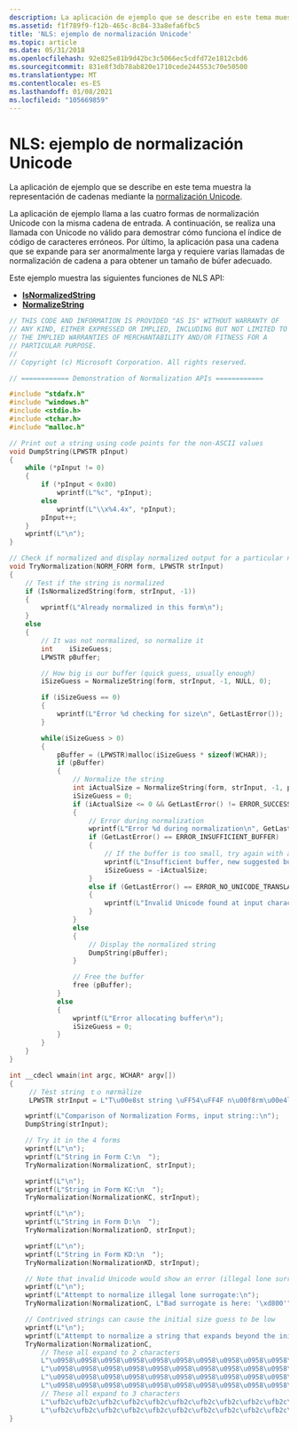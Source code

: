 ```yaml
---
description: La aplicación de ejemplo que se describe en este tema muestra la representación de cadenas mediante la normalización Unicode.
ms.assetid: f1f789f9-f12b-465c-8c84-33a8efa6fbc5
title: 'NLS: ejemplo de normalización Unicode'
ms.topic: article
ms.date: 05/31/2018
ms.openlocfilehash: 92e825e81b9d42bc3c5066ec5cdfd72e1812cbd6
ms.sourcegitcommit: 831e8f3db78ab820e1710cede244553c70e50500
ms.translationtype: MT
ms.contentlocale: es-ES
ms.lasthandoff: 01/08/2021
ms.locfileid: "105669859"
---
```

# <a name="nls-unicode-normalization-sample"></a>NLS: ejemplo de normalización Unicode

La aplicación de ejemplo que se describe en este tema muestra la representación de cadenas mediante la [normalización Unicode](using-unicode-normalization-to-represent-strings.md).

La aplicación de ejemplo llama a las cuatro formas de normalización Unicode con la misma cadena de entrada. A continuación, se realiza una llamada con Unicode no válido para demostrar cómo funciona el índice de código de caracteres erróneos. Por último, la aplicación pasa una cadena que se expande para ser anormalmente larga y requiere varias llamadas de normalización de cadena a para obtener un tamaño de búfer adecuado.

Este ejemplo muestra las siguientes funciones de NLS API:

-   [**IsNormalizedString**](/windows/desktop/api/Winnls/nf-winnls-isnormalizedstring)
-   [**NormalizeString**](/windows/desktop/api/Winnls/nf-winnls-normalizestring)


```C++
// THIS CODE AND INFORMATION IS PROVIDED "AS IS" WITHOUT WARRANTY OF 
// ANY KIND, EITHER EXPRESSED OR IMPLIED, INCLUDING BUT NOT LIMITED TO 
// THE IMPLIED WARRANTIES OF MERCHANTABILITY AND/OR FITNESS FOR A 
// PARTICULAR PURPOSE. 
// 
// Copyright (c) Microsoft Corporation. All rights reserved. 

// ============ Demonstration of Normalization APIs ============ 

#include "stdafx.h"
#include "windows.h"
#include <stdio.h>
#include <tchar.h>
#include "malloc.h"

// Print out a string using code points for the non-ASCII values 
void DumpString(LPWSTR pInput)
{
    while (*pInput != 0)
    {
        if (*pInput < 0x80)
            wprintf(L"%c", *pInput);
        else
            wprintf(L"\\x%4.4x", *pInput);
        pInput++;
    }
    wprintf(L"\n");
}

// Check if normalized and display normalized output for a particular normalization form 
void TryNormalization(NORM_FORM form, LPWSTR strInput)
{
    // Test if the string is normalized 
    if (IsNormalizedString(form, strInput, -1))
    {
        wprintf(L"Already normalized in this form\n");
    }
    else
    {
        // It was not normalized, so normalize it 
        int    iSizeGuess;
        LPWSTR pBuffer;

        // How big is our buffer (quick guess, usually enough) 
        iSizeGuess = NormalizeString(form, strInput, -1, NULL, 0);

        if (iSizeGuess == 0)
        {
            wprintf(L"Error %d checking for size\n", GetLastError());
        }

        while(iSizeGuess > 0)
        {
            pBuffer = (LPWSTR)malloc(iSizeGuess * sizeof(WCHAR));
            if (pBuffer)
            {
                // Normalize the string 
                int iActualSize = NormalizeString(form, strInput, -1, pBuffer, iSizeGuess);
                iSizeGuess = 0;
                if (iActualSize <= 0 && GetLastError() != ERROR_SUCCESS)
                {
                    // Error during normalization 
                    wprintf(L"Error %d during normalization\n", GetLastError());
                    if (GetLastError() == ERROR_INSUFFICIENT_BUFFER)
                    {
                        // If the buffer is too small, try again with a bigger buffer. 
                        wprintf(L"Insufficient buffer, new suggested buffer size %d\n", -iActualSize);
                        iSizeGuess = -iActualSize;
                    }
                    else if (GetLastError() == ERROR_NO_UNICODE_TRANSLATION)
                    {
                        wprintf(L"Invalid Unicode found at input character index %d\n", -iActualSize);
                    }
                }
                else
                {
                    // Display the normalized string 
                    DumpString(pBuffer);
                }

                // Free the buffer 
                free (pBuffer);
            }
            else
            {
                wprintf(L"Error allocating buffer\n");
                iSizeGuess = 0;
            }
        }
    }
}

int __cdecl wmain(int argc, WCHAR* argv[])
{
     // Tèst string ｔｏ nørmälize 
     LPWSTR strInput = L"T\u00e8st string \uFF54\uFF4F n\u00f8rm\u00e4lize";

    wprintf(L"Comparison of Normalization Forms, input string::\n");
    DumpString(strInput);

    // Try it in the 4 forms 
    wprintf(L"\n");
    wprintf(L"String in Form C:\n  ");
    TryNormalization(NormalizationC, strInput);

    wprintf(L"\n");
    wprintf(L"String in Form KC:\n  ");
    TryNormalization(NormalizationKC, strInput);

    wprintf(L"\n");
    wprintf(L"String in Form D:\n  ");
    TryNormalization(NormalizationD, strInput);

    wprintf(L"\n");
    wprintf(L"String in Form KD:\n  ");
    TryNormalization(NormalizationKD, strInput);

    // Note that invalid Unicode would show an error (illegal lone surrogate in this case) 
    wprintf(L"\n");
    wprintf(L"Attempt to normalize illegal lone surrogate:\n");
    TryNormalization(NormalizationC, L"Bad surrogate is here: '\xd800'");

    // Contrived strings can cause the initial size guess to be low 
    wprintf(L"\n");
    wprintf(L"Attempt to normalize a string that expands beyond the initial guess\n");
    TryNormalization(NormalizationC,
        // These all expand to 2 characters 
        L"\u0958\u0958\u0958\u0958\u0958\u0958\u0958\u0958\u0958\u0958\u0958\u0958"
        L"\u0958\u0958\u0958\u0958\u0958\u0958\u0958\u0958\u0958\u0958\u0958\u0958"
        L"\u0958\u0958\u0958\u0958\u0958\u0958\u0958\u0958\u0958\u0958\u0958\u0958"
        L"\u0958\u0958\u0958\u0958\u0958\u0958\u0958\u0958\u0958\u0958\u0958\u0958"
        // These all expand to 3 characters 
        L"\ufb2c\ufb2c\ufb2c\ufb2c\ufb2c\ufb2c\ufb2c\ufb2c\ufb2c\ufb2c\ufb2c\ufb2c"
        L"\ufb2c\ufb2c\ufb2c\ufb2c\ufb2c\ufb2c\ufb2c\ufb2c\ufb2c\ufb2c\ufb2c\ufb2c");
}

```



 

 



